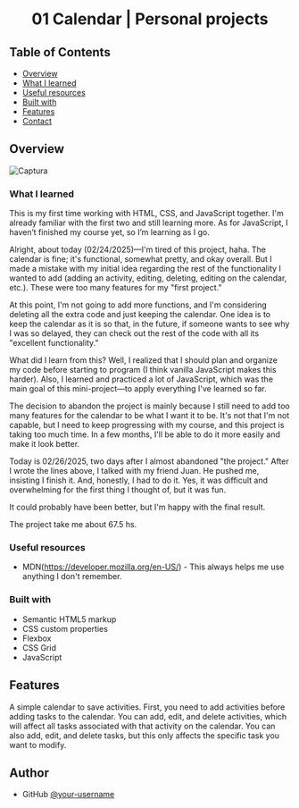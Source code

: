 <h1 align="center">01 Calendar | Personal projects</h1>

## Table of Contents

- [Overview](#overview)
- [What I learned](#what-i-learned)
- [Useful resources](#useful-resources)
- [Built with](#built-with)
- [Features](#features)
- [Contact](#contact)

## Overview

![Captura](https://github.com/user-attachments/assets/7e8b3bd4-955d-4e91-8eb3-575fb3aa6c45)

### What I learned

This is my first time working with HTML, CSS, and JavaScript together. I'm already familiar with the first two and still learning more. As for JavaScript, I haven’t finished my course yet, so I’m learning as I go.

Alright, about today (02/24/2025)—I'm tired of this project, haha. The calendar is fine; it's functional, somewhat pretty, and okay overall. But I made a mistake with my initial idea regarding the rest of the functionality I wanted to add (adding an activity, editing, deleting, editing on the calendar, etc.). These were too many features for my "first project."

At this point, I'm not going to add more functions, and I'm considering deleting all the extra code and just keeping the calendar. One idea is to keep the calendar as it is so that, in the future, if someone wants to see why I was so delayed, they can check out the rest of the code with all its "excellent functionality."

What did I learn from this? Well, I realized that I should plan and organize my code before starting to program (I think vanilla JavaScript makes this harder). Also, I learned and practiced a lot of JavaScript, which was the main goal of this mini-project—to apply everything I've learned so far.

The decision to abandon the project is mainly because I still need to add too many features for the calendar to be what I want it to be. It's not that I'm not capable, but I need to keep progressing with my course, and this project is taking too much time. In a few months, I'll be able to do it more easily and make it look better.

Today is 02/26/2025, two days after I almost abandoned "the project." After I wrote the lines above, I talked with my friend Juan. He pushed me, insisting I finish it. And, honestly, I had to do it. Yes, it was difficult and overwhelming for the first thing I thought of, but it was fun.

It could probably have been better, but I'm happy with the final result.

The project take me about 67.5 hs.

### Useful resources

- MDN(https://developer.mozilla.org/en-US/) - This always helps me use anything I don't remember.

### Built with

- Semantic HTML5 markup
- CSS custom properties
- Flexbox
- CSS Grid
- JavaScript

## Features

A simple calendar to save activities.
First, you need to add activities before adding tasks to the calendar.
You can add, edit, and delete activities, which will affect all tasks associated with that activity on the calendar.
You can also add, edit, and delete tasks, but this only affects the specific task you want to modify.

## Author

- GitHub [@your-username](https://github.com/Emi-Leale)
